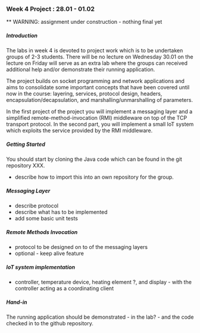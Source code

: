 ### Week 4 Project : 28.01 - 01.02

** WARNING: assignment under construction - nothing final yet

##### Introduction

The labs in week 4 is devoted to project work which is to be undertaken groups of 2-3 students. There will be no lecture on Wednesday 30.01 on the lecture on Friday will serve as an extra lab where the groups can received additional help and/or demonstrate their running application.

The project builds on socket programming and network applications and aims to consolidate some important concepts that have been covered until now in the course: layering, services, protocol design, headers, encapsulation/decapsulation, and marshalling/unmarshalling of parameters.

In the first project of the project you will implement a messaging layer and a simplified remote-method-invocation (RMI) middleware on top of the TCP transport protocol. In the second part, you will implement a small IoT system which exploits the service provided by the RMI middleware.

##### Getting Started

You should start by cloning the Java code which can be found in the git repository XXX.

- describe how to import this into an own repository for the group.

##### Messaging Layer

- describe protocol
- describe what has to be implemented
- add some basic unit tests

##### Remote Methods Invocation

- protocol to be designed on to of the messaging layers
- optional - keep alive feature

##### IoT system implementation

- controller, temperature device, heating element ?, and display - with the controller acting as a coordinating client

##### Hand-in

The running application should be demonstrated - in the lab? - and the code checked in to the github repository.
